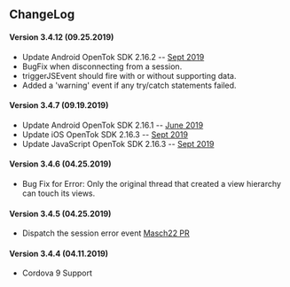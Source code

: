 ## ChangeLog

#### Version 3.4.12 (09.25.2019)
- Update Android OpenTok SDK 2.16.2 -- [Sept 2019](https://tokbox.com/developer/sdks/android/release-notes.html)
- BugFix when disconnecting from a session.
- triggerJSEvent should fire with or without supporting data.
- Added a 'warning' event if any try/catch statements failed.

#### Version 3.4.7 (09.19.2019)
- Update Android OpenTok SDK 2.16.1 -- [June 2019](https://tokbox.com/developer/sdks/android/release-notes.html)
- Update iOS OpenTok SDK 2.16.3 -- [Sept 2019](https://tokbox.com/developer/sdks/ios/release-notes.html)
- Update JavaScript OpenTok SDK 2.16.3 -- [Sept 2019](https://www.npmjs.com/package/@opentok/client)

#### Version 3.4.6 (04.25.2019)
- Bug Fix for Error: Only the original thread that created a view hierarchy can touch its views.

#### Version 3.4.5 (04.25.2019)
- Dispatch the session error event [Masch22 PR](https://github.com/opentok/cordova-plugin-opentok/pull/155/commits/7f4bc0f8d4d54a89e9fca1e1bc7d5b3a109dc7a4)

#### Version 3.4.4 (04.11.2019)
- Cordova 9 Support
